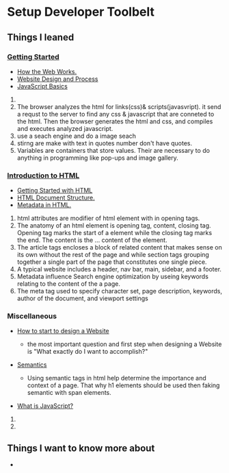 # Setup Developer Toolbelt

## Things I leaned
### [Getting Started](https://developer.mozilla.org/en-US/docs/Learn/Getting_started_with_the_web/)
- [How the Web Works.](https://developer.mozilla.org/en-US/docs/Learn/Getting_started_with_the_web/How_the_Web_works)
- [ Website Design and Process](https://developer.mozilla.org/en-US/docs/Learn/Getting_started_with_the_web/What_will_your_website_look_like)
- [JavaScript Basics](https://developer.mozilla.org/en-US/docs/Learn/Getting_started_with_the_web/JavaScript_basics)

1. 
2. The browser analyzes the html for links(css)& scripts(javasvript). it send a requst to the server to find any css & javascript that are conneted to the html.
Then the browser generates the html and css, and compiles and executes analyzed javascript.
3. use a seach engine and do a image seach
4. stirng are make with text in quotes number don't have quotes.
5. Variables are containers that store values. Their  are necessary to do anything in programming like pop-ups and image gallery.


### [Introduction to HTML](https://developer.mozilla.org/en-US/docs/Learn/HTML/Introduction_to_HTML/)
- [ Getting Started with HTML](https://developer.mozilla.org/en-US/docs/Learn/HTML/Introduction_to_HTML/Getting_started)
- [HTML Document Structure.](https://developer.mozilla.org/en-US/docs/Learn/HTML/Introduction_to_HTML/Document_and_website_structure)
- [Metadata in HTML.](https://developer.mozilla.org/en-US/docs/Learn/HTML/Introduction_to_HTML/The_head_metadata_in_HTML)

1. html attributes are modifier of  html element with in opening tags.
2.  The anatomy of an html element is opening tag, content, closing tag. Opening tag marks the start of a element while the closing tag marks the end. The content is the ... content of the element.
3. The article tags encloses a block of related content that makes sense on its own without the rest of the page and while section tags  grouping together a single part of the page that constitutes one single piece.
4.  A typical website includes a header, nav bar, main, sidebar, and a footer.
5. Metadata influence Search engine optimization by useing keywords relating to the content of the a page.
6. The meta tag used to specify character set, page description, keywords, author of the document, and viewport settings


### Miscellaneous
- [How to start to design a Website](https://developer.mozilla.org/en-US/docs/Learn/Common_questions/Thinking_before_coding)

    - the most important question and first step when designing a Website is "What exactly do I want to accomplish?"


- [Semantics](https://developer.mozilla.org/en-US/docs/Glossary/Semantics)

    - Using semantic tags in html help determine the importance and context of a page. That why h1 elements should be used then faking semantic with span elements.

- [What is JavaScript?](https://developer.mozilla.org/en-US/docs/Learn/JavaScript/First_steps/What_is_JavaScript)

1. 
2. 
 

## Things I want to know more about
- 